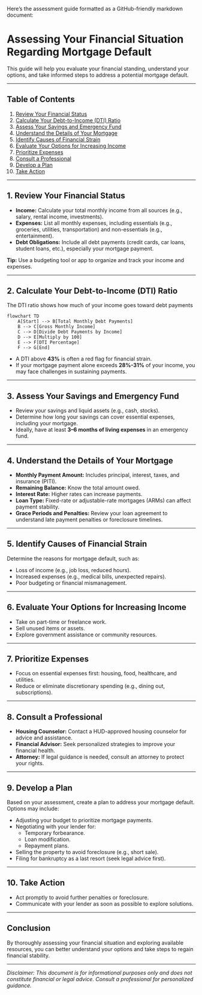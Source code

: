Here’s the assessment guide formatted as a GitHub-friendly markdown document:

# Assessing Your Financial Situation Regarding Mortgage Default

This guide will help you evaluate your financial standing, understand your options, and take informed steps to address a potential mortgage default.

---

## Table of Contents
1. [Review Your Financial Status](#1-review-your-financial-status)
2. [Calculate Your Debt-to-Income (DTI) Ratio](#2-calculate-your-debt-to-income-dti-ratio)
3. [Assess Your Savings and Emergency Fund](#3-assess-your-savings-and-emergency-fund)
4. [Understand the Details of Your Mortgage](#4-understand-the-details-of-your-mortgage)
5. [Identify Causes of Financial Strain](#5-identify-causes-of-financial-strain)
6. [Evaluate Your Options for Increasing Income](#6-evaluate-your-options-for-increasing-income)
7. [Prioritize Expenses](#7-prioritize-expenses)
8. [Consult a Professional](#8-consult-a-professional)
9. [Develop a Plan](#9-develop-a-plan)
10. [Take Action](#10-take-action)

---

## 1. Review Your Financial Status
- **Income:** Calculate your total monthly income from all sources (e.g., salary, rental income, investments).
- **Expenses:** List all monthly expenses, including essentials (e.g., groceries, utilities, transportation) and non-essentials (e.g., entertainment).
- **Debt Obligations:** Include all debt payments (credit cards, car loans, student loans, etc.), especially your mortgage payment.

**Tip:** Use a budgeting tool or app to organize and track your income and expenses.

---

## 2. Calculate Your Debt-to-Income (DTI) Ratio
The DTI ratio shows how much of your income goes toward debt payments

```mermaid
flowchart TD
    A[Start] --> B[Total Monthly Debt Payments]
    B --> C[Gross Monthly Income]
    C --> D[Divide Debt Payments by Income]
    D --> E[Multiply by 100]
    E --> F[DTI Percentage]
    F --> G[End]
```

- A DTI above **43%** is often a red flag for financial strain.
- If your mortgage payment alone exceeds **28%-31%** of your income, you may face challenges in sustaining payments.

---

## 3. Assess Your Savings and Emergency Fund
- Review your savings and liquid assets (e.g., cash, stocks).
- Determine how long your savings can cover essential expenses, including your mortgage.
- Ideally, have at least **3–6 months of living expenses** in an emergency fund.

---

## 4. Understand the Details of Your Mortgage
- **Monthly Payment Amount:** Includes principal, interest, taxes, and insurance (PITI).
- **Remaining Balance:** Know the total amount owed.
- **Interest Rate:** Higher rates can increase payments.
- **Loan Type:** Fixed-rate or adjustable-rate mortgages (ARMs) can affect payment stability.
- **Grace Periods and Penalties:** Review your loan agreement to understand late payment penalties or foreclosure timelines.

---

## 5. Identify Causes of Financial Strain
Determine the reasons for mortgage default, such as:
- Loss of income (e.g., job loss, reduced hours).
- Increased expenses (e.g., medical bills, unexpected repairs).
- Poor budgeting or financial mismanagement.

---

## 6. Evaluate Your Options for Increasing Income
- Take on part-time or freelance work.
- Sell unused items or assets.
- Explore government assistance or community resources.

---

## 7. Prioritize Expenses
- Focus on essential expenses first: housing, food, healthcare, and utilities.
- Reduce or eliminate discretionary spending (e.g., dining out, subscriptions).

---

## 8. Consult a Professional
- **Housing Counselor:** Contact a HUD-approved housing counselor for advice and assistance.
- **Financial Advisor:** Seek personalized strategies to improve your financial health.
- **Attorney:** If legal guidance is needed, consult an attorney to protect your rights.

---

## 9. Develop a Plan
Based on your assessment, create a plan to address your mortgage default. Options may include:
- Adjusting your budget to prioritize mortgage payments.
- Negotiating with your lender for:
  - Temporary forbearance.
  - Loan modification.
  - Repayment plans.
- Selling the property to avoid foreclosure (e.g., short sale).
- Filing for bankruptcy as a last resort (seek legal advice first).

---

## 10. Take Action
- Act promptly to avoid further penalties or foreclosure.
- Communicate with your lender as soon as possible to explore solutions.

---

## Conclusion
By thoroughly assessing your financial situation and exploring available resources, you can better understand your options and take steps to regain financial stability.

---

_Disclaimer: This document is for informational purposes only and does not constitute financial or legal advice. Consult a professional for personalized guidance._
